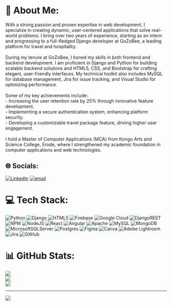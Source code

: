 # 💫 About Me:
With a strong passion and proven expertise in web development, I specialize in creating dynamic, user-centered applications that solve real-world problems. I bring over two years of experience, starting as an intern and progressing to a full-fledged Django developer at GoZoBee, a leading platform for travel and hospitality. <br><br>During my tenure at GoZoBee, I honed my skills in both frontend and backend development. I am proficient in Django and Python for building scalable backend solutions and HTML5, CSS, and Bootstrap for crafting elegant, user-friendly interfaces. My technical toolkit also includes MySQL for database management, Jira for issue tracking, and Visual Studio for optimizing performance. <br><br>Some of my key achievements include: <br>- Increasing the user retention rate by 25% through innovative feature development. <br>- Implementing a secure authentication system, enhancing platform security. <br>- Developing a customizable travel package feature, driving higher user engagement. <br><br>I hold a Master of Computer Applications (MCA) from Kongu Arts and Science College, Erode, where I strengthened my academic foundation in computer applications and web technologies. <br>


## 🌐 Socials:
[![LinkedIn](https://img.shields.io/badge/LinkedIn-%230077B5.svg?logo=linkedin&logoColor=white)](https://linkedin.com/in/www.linkedin.com/in/tharunprasathvk) [![email](https://img.shields.io/badge/Email-D14836?logo=gmail&logoColor=white)](mailto:mail2tharun.prasath@gmail.com) 

# 💻 Tech Stack:
![Python](https://img.shields.io/badge/python-3670A0?style=for-the-badge&logo=python&logoColor=ffdd54) ![Django](https://img.shields.io/badge/django-%23092E20.svg?style=for-the-badge&logo=django&logoColor=white) ![HTML5](https://img.shields.io/badge/html5-%23E34F26.svg?style=for-the-badge&logo=html5&logoColor=white) ![Firebase](https://img.shields.io/badge/firebase-%23039BE5.svg?style=for-the-badge&logo=firebase) ![Google Cloud](https://img.shields.io/badge/GoogleCloud-%234285F4.svg?style=for-the-badge&logo=google-cloud&logoColor=white) ![DjangoREST](https://img.shields.io/badge/DJANGO-REST-ff1709?style=for-the-badge&logo=django&logoColor=white&color=ff1709&labelColor=gray) ![NPM](https://img.shields.io/badge/NPM-%23CB3837.svg?style=for-the-badge&logo=npm&logoColor=white) ![NodeJS](https://img.shields.io/badge/node.js-6DA55F?style=for-the-badge&logo=node.js&logoColor=white) ![React](https://img.shields.io/badge/react-%2320232a.svg?style=for-the-badge&logo=react&logoColor=%2361DAFB) ![Angular](https://img.shields.io/badge/angular-%23DD0031.svg?style=for-the-badge&logo=angular&logoColor=white) ![Apache](https://img.shields.io/badge/apache-%23D42029.svg?style=for-the-badge&logo=apache&logoColor=white) ![MySQL](https://img.shields.io/badge/mysql-4479A1.svg?style=for-the-badge&logo=mysql&logoColor=white) ![MongoDB](https://img.shields.io/badge/MongoDB-%234ea94b.svg?style=for-the-badge&logo=mongodb&logoColor=white) ![MicrosoftSQLServer](https://img.shields.io/badge/Microsoft%20SQL%20Server-CC2927?style=for-the-badge&logo=microsoft%20sql%20server&logoColor=white) ![Postgres](https://img.shields.io/badge/postgres-%23316192.svg?style=for-the-badge&logo=postgresql&logoColor=white) ![Figma](https://img.shields.io/badge/figma-%23F24E1E.svg?style=for-the-badge&logo=figma&logoColor=white) ![Canva](https://img.shields.io/badge/Canva-%2300C4CC.svg?style=for-the-badge&logo=Canva&logoColor=white) ![Adobe Lightroom](https://img.shields.io/badge/Adobe%20Lightroom-31A8FF.svg?style=for-the-badge&logo=Adobe%20Lightroom&logoColor=white) ![Jira](https://img.shields.io/badge/jira-%230A0FFF.svg?style=for-the-badge&logo=jira&logoColor=white) ![GitHub](https://img.shields.io/badge/github-%23121011.svg?style=for-the-badge&logo=github&logoColor=white)
# 📊 GitHub Stats:
![](https://github-readme-stats.vercel.app/api?username=tharun1343&theme=dark&hide_border=false&include_all_commits=true&count_private=false)<br/>
![](https://nirzak-streak-stats.vercel.app/?user=tharun1343&theme=dark&hide_border=false)<br/>
![](https://github-readme-stats.vercel.app/api/top-langs/?username=tharun1343&theme=dark&hide_border=false&include_all_commits=true&count_private=false&layout=compact)

---
[![](https://visitcount.itsvg.in/api?id=tharun1343&icon=0&color=0)](https://visitcount.itsvg.in)
